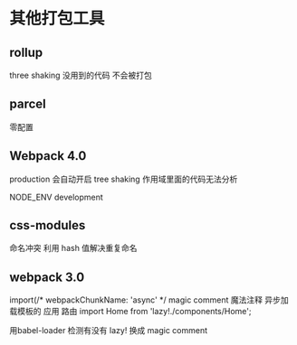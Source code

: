 # 其他打包工具
## rollup
three shaking
没用到的代码 不会被打包

## parcel
零配置

## Webpack 4.0
production 会自动开启 tree shaking
作用域里面的代码无法分析

NODE_ENV development

## css-modules
命名冲突
利用 hash 值解决重复命名

## webpack 3.0
import(/* webpackChunkName: 'async' */
magic comment 魔法注释
异步加载模板的
应用 路由
import Home from 'lazy!./components/Home';

用babel-loader 检测有没有 lazy! 换成 magic comment
